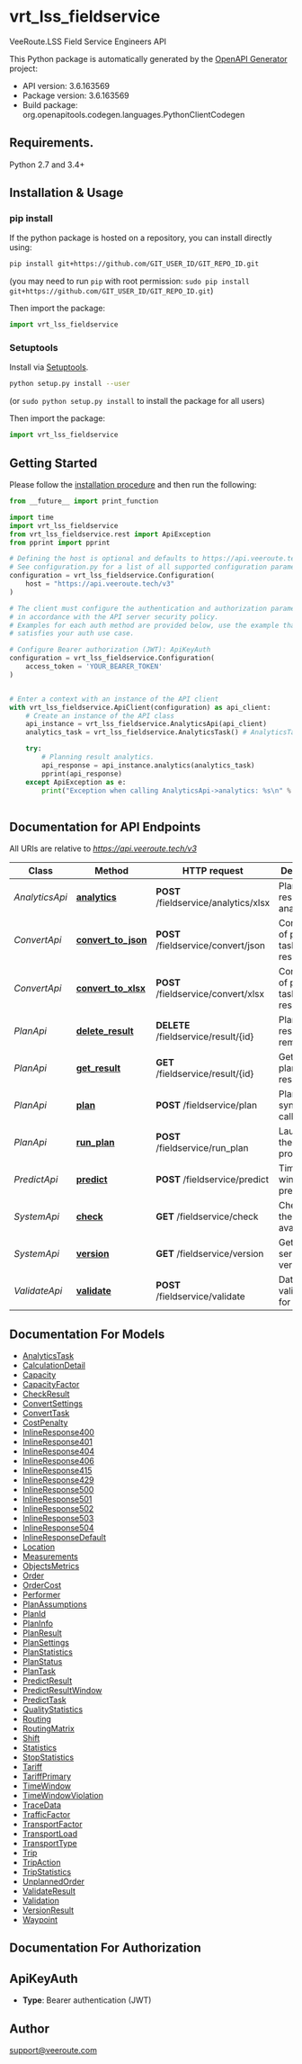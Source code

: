 # vrt_lss_fieldservice
VeeRoute.LSS Field Service Engineers API

This Python package is automatically generated by the [OpenAPI Generator](https://openapi-generator.tech) project:

- API version: 3.6.163569
- Package version: 3.6.163569
- Build package: org.openapitools.codegen.languages.PythonClientCodegen

## Requirements.

Python 2.7 and 3.4+

## Installation & Usage
### pip install

If the python package is hosted on a repository, you can install directly using:

```sh
pip install git+https://github.com/GIT_USER_ID/GIT_REPO_ID.git
```
(you may need to run `pip` with root permission: `sudo pip install git+https://github.com/GIT_USER_ID/GIT_REPO_ID.git`)

Then import the package:
```python
import vrt_lss_fieldservice
```

### Setuptools

Install via [Setuptools](http://pypi.python.org/pypi/setuptools).

```sh
python setup.py install --user
```
(or `sudo python setup.py install` to install the package for all users)

Then import the package:
```python
import vrt_lss_fieldservice
```

## Getting Started

Please follow the [installation procedure](#installation--usage) and then run the following:

```python
from __future__ import print_function

import time
import vrt_lss_fieldservice
from vrt_lss_fieldservice.rest import ApiException
from pprint import pprint

# Defining the host is optional and defaults to https://api.veeroute.tech/v3
# See configuration.py for a list of all supported configuration parameters.
configuration = vrt_lss_fieldservice.Configuration(
    host = "https://api.veeroute.tech/v3"
)

# The client must configure the authentication and authorization parameters
# in accordance with the API server security policy.
# Examples for each auth method are provided below, use the example that
# satisfies your auth use case.

# Configure Bearer authorization (JWT): ApiKeyAuth
configuration = vrt_lss_fieldservice.Configuration(
    access_token = 'YOUR_BEARER_TOKEN'
)


# Enter a context with an instance of the API client
with vrt_lss_fieldservice.ApiClient(configuration) as api_client:
    # Create an instance of the API class
    api_instance = vrt_lss_fieldservice.AnalyticsApi(api_client)
    analytics_task = vrt_lss_fieldservice.AnalyticsTask() # AnalyticsTask | Request for analytics.

    try:
        # Planning result analytics.
        api_response = api_instance.analytics(analytics_task)
        pprint(api_response)
    except ApiException as e:
        print("Exception when calling AnalyticsApi->analytics: %s\n" % e)
    
```

## Documentation for API Endpoints

All URIs are relative to *https://api.veeroute.tech/v3*

Class | Method | HTTP request | Description
------------ | ------------- | ------------- | -------------
*AnalyticsApi* | [**analytics**](docs/AnalyticsApi.md#analytics) | **POST** /fieldservice/analytics/xlsx | Planning result analytics.
*ConvertApi* | [**convert_to_json**](docs/ConvertApi.md#convert_to_json) | **POST** /fieldservice/convert/json | Conversion of planning task and result.
*ConvertApi* | [**convert_to_xlsx**](docs/ConvertApi.md#convert_to_xlsx) | **POST** /fieldservice/convert/xlsx | Conversion of planning task and result.
*PlanApi* | [**delete_result**](docs/PlanApi.md#delete_result) | **DELETE** /fieldservice/result/{id} | Planning result removal.
*PlanApi* | [**get_result**](docs/PlanApi.md#get_result) | **GET** /fieldservice/result/{id} | Getting the planning result.
*PlanApi* | [**plan**](docs/PlanApi.md#plan) | **POST** /fieldservice/plan | Planning, synchronous call.
*PlanApi* | [**run_plan**](docs/PlanApi.md#run_plan) | **POST** /fieldservice/run_plan | Launching the planning process.
*PredictApi* | [**predict**](docs/PredictApi.md#predict) | **POST** /fieldservice/predict | Time window prediction.
*SystemApi* | [**check**](docs/SystemApi.md#check) | **GET** /fieldservice/check | Checking the service availability.
*SystemApi* | [**version**](docs/SystemApi.md#version) | **GET** /fieldservice/version | Getting the service version.
*ValidateApi* | [**validate**](docs/ValidateApi.md#validate) | **POST** /fieldservice/validate | Data validation for planning.


## Documentation For Models

 - [AnalyticsTask](docs/AnalyticsTask.md)
 - [CalculationDetail](docs/CalculationDetail.md)
 - [Capacity](docs/Capacity.md)
 - [CapacityFactor](docs/CapacityFactor.md)
 - [CheckResult](docs/CheckResult.md)
 - [ConvertSettings](docs/ConvertSettings.md)
 - [ConvertTask](docs/ConvertTask.md)
 - [CostPenalty](docs/CostPenalty.md)
 - [InlineResponse400](docs/InlineResponse400.md)
 - [InlineResponse401](docs/InlineResponse401.md)
 - [InlineResponse404](docs/InlineResponse404.md)
 - [InlineResponse406](docs/InlineResponse406.md)
 - [InlineResponse415](docs/InlineResponse415.md)
 - [InlineResponse429](docs/InlineResponse429.md)
 - [InlineResponse500](docs/InlineResponse500.md)
 - [InlineResponse501](docs/InlineResponse501.md)
 - [InlineResponse502](docs/InlineResponse502.md)
 - [InlineResponse503](docs/InlineResponse503.md)
 - [InlineResponse504](docs/InlineResponse504.md)
 - [InlineResponseDefault](docs/InlineResponseDefault.md)
 - [Location](docs/Location.md)
 - [Measurements](docs/Measurements.md)
 - [ObjectsMetrics](docs/ObjectsMetrics.md)
 - [Order](docs/Order.md)
 - [OrderCost](docs/OrderCost.md)
 - [Performer](docs/Performer.md)
 - [PlanAssumptions](docs/PlanAssumptions.md)
 - [PlanId](docs/PlanId.md)
 - [PlanInfo](docs/PlanInfo.md)
 - [PlanResult](docs/PlanResult.md)
 - [PlanSettings](docs/PlanSettings.md)
 - [PlanStatistics](docs/PlanStatistics.md)
 - [PlanStatus](docs/PlanStatus.md)
 - [PlanTask](docs/PlanTask.md)
 - [PredictResult](docs/PredictResult.md)
 - [PredictResultWindow](docs/PredictResultWindow.md)
 - [PredictTask](docs/PredictTask.md)
 - [QualityStatistics](docs/QualityStatistics.md)
 - [Routing](docs/Routing.md)
 - [RoutingMatrix](docs/RoutingMatrix.md)
 - [Shift](docs/Shift.md)
 - [Statistics](docs/Statistics.md)
 - [StopStatistics](docs/StopStatistics.md)
 - [Tariff](docs/Tariff.md)
 - [TariffPrimary](docs/TariffPrimary.md)
 - [TimeWindow](docs/TimeWindow.md)
 - [TimeWindowViolation](docs/TimeWindowViolation.md)
 - [TraceData](docs/TraceData.md)
 - [TrafficFactor](docs/TrafficFactor.md)
 - [TransportFactor](docs/TransportFactor.md)
 - [TransportLoad](docs/TransportLoad.md)
 - [TransportType](docs/TransportType.md)
 - [Trip](docs/Trip.md)
 - [TripAction](docs/TripAction.md)
 - [TripStatistics](docs/TripStatistics.md)
 - [UnplannedOrder](docs/UnplannedOrder.md)
 - [ValidateResult](docs/ValidateResult.md)
 - [Validation](docs/Validation.md)
 - [VersionResult](docs/VersionResult.md)
 - [Waypoint](docs/Waypoint.md)


## Documentation For Authorization


## ApiKeyAuth

- **Type**: Bearer authentication (JWT)


## Author

support@veeroute.com


